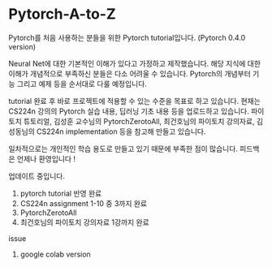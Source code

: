 # Pytorch-A-to-Z

Pytorch를 처음 사용하는 분들을 위한 Pytorch tutorial입니다. (Pytorch 0.4.0 version)

Neural Net에 대한 기본적인 이해가 있다고 가정하고 제작했습니다.
해당 지식에 대한 이해가 개념적으로 부족하신 분들은 다소 어려울 수 있습니다.
Pytorch의 개념부터 기능 그리고 예제 등을 순서대로 다룰 예정입니다.

tutorial 완료 후 바로 프로젝트에 적용할 수 있는 수준을 목표로 하고 있습니다.
현재는 CS224n 강의의 Pytorch 실습 내용, 딥러닝 기초 내용 등을 업로드하고 있습니다.
파이토치 튜토리얼, 김성훈 교수님의 PytorchZerotoAll, 최건호님의 파이토치 강의자료, 김성동님의 CS224n implementation 등을 참고해 만들고 있습니다.

일차적으로는 개인적인 학습 용도로 만들고 있기 때문에 부족한 점이 많습니다. 피드백은 언제나 환영입니다 !

업데이트 중입니다.

1. pytorch tutorial 반영 완료
2. CS224n assignment 1-10 중 3까지 완료
3. PytorchZerotoAll
4. 최건호님의 파이토치 강의자료 1강까지 완료

issue

1. google colab version
